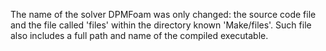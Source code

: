 The name of the solver DPMFoam was only changed: the source code file and the file called 'files' within the directory known 'Make/files'. Such file also includes a full path and name of the compiled executable.

